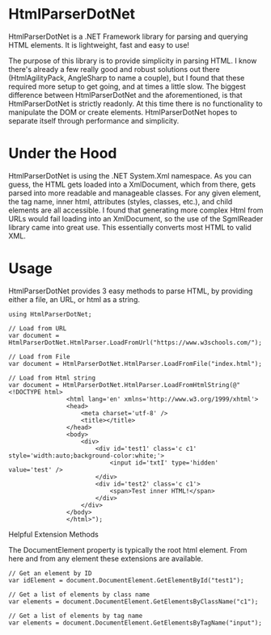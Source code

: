 # HtmlParserDotNet

HtmlParserDotNet is a .NET Framework library for parsing and querying HTML elements. It is lightweight, fast and easy to use!

The purpose of this library is to provide simplicity in parsing HTML. I know there's already a few really good and robust solutions out there (HtmlAgilityPack, AngleSharp to name a couple), but I found that these required more setup to get going, and at times a little slow. The biggest difference between HtmlParserDotNet and the aforementioned, is that HtmlParserDotNet is strictly readonly. At this time there is no functionality to manipulate the DOM or create elements. HtmlParserDotNet hopes to separate itself through performance and simplicity.

# Under the Hood

HtmlParserDotNet is using the .NET System.Xml namespace. As you can guess, the HTML gets loaded into a XmlDocument, which from there, gets parsed into more readable and manageable classes. For any given element, the tag name, inner html, attributes (styles, classes, etc.), and child elements are all accessible. I found that generating more complex Html from URLs would fail loading into an XmlDocument, so the use of the SgmlReader library came into great use. This essentially converts most HTML to valid XML.

# Usage

HtmlParserDotNet provides 3 easy methods to parse HTML, by providing either a file, an URL, or html as a string.

```
using HtmlParserDotNet;
```

```
// Load from URL
var document = HtmlParserDotNet.HtmlParser.LoadFromUrl("https://www.w3schools.com/");

// Load from File
var document = HtmlParserDotNet.HtmlParser.LoadFromFile("index.html");

// Load from Html string
var document = HtmlParserDotNet.HtmlParser.LoadFromHtmlString(@"<!DOCTYPE html>
                <html lang='en' xmlns='http://www.w3.org/1999/xhtml'>
                <head>
                    <meta charset='utf-8' />
                    <title></title>
                </head>
                <body>
                    <div>
                        <div id='test1' class='c c1' style='width:auto;background-color:white;'>
                            <input id='txtI' type='hidden' value='test' />
                        </div>
                        <div id='test2' class='c c1'>
                            <span>Test inner HTML!</span>
                        </div>
                    </div>
                </body>
                </html>");
```

Helpful Extension Methods

The DocumentElement property is typically the root html element. From here and from any element these extensions are available.

```
// Get an element by ID
var idElement = document.DocumentElement.GetElementById("test1");

// Get a list of elements by class name
var elements = document.DocumentElement.GetElementsByClassName("c1");

// Get a list of elements by tag name
var elements = document.DocumentElement.GetElementsByTagName("input");

```
